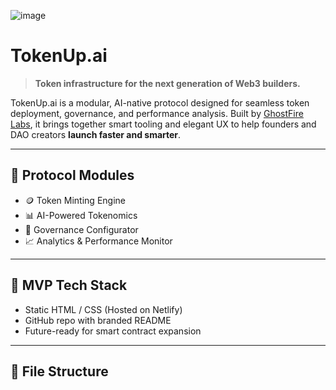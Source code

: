 ![image](https://github.com/user-attachments/assets/4368b654-5435-4a1c-a8b7-3b3269037490)

# TokenUp.ai

> **Token infrastructure for the next generation of Web3 builders.**

TokenUp.ai is a modular, AI-native protocol designed for seamless token deployment, governance, and performance analysis. Built by [GhostFire Labs](https://ghostfire.ai), it brings together smart tooling and elegant UX to help founders and DAO creators **launch faster and smarter**.

---

## 🧠 Protocol Modules

- 🪙 Token Minting Engine
- 📊 AI-Powered Tokenomics
- 📜 Governance Configurator
- 📈 Analytics & Performance Monitor

---

## 🚀 MVP Tech Stack

- Static HTML / CSS (Hosted on Netlify)
- GitHub repo with branded README
- Future-ready for smart contract expansion

---

## 📂 File Structure

